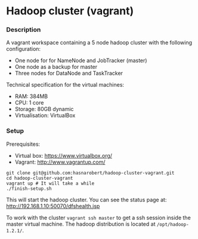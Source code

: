 Hadoop cluster (vagrant)
======================

### Description

A vagrant workspace containing a 5 node hadoop cluster with the following configuration:
* One node for for NameNode and JobTracker (master)
* One node as a backup for master
* Three nodes for DataNode and TaskTracker

Technical specification for the virtual machines:
* RAM: 384MB
* CPU: 1 core
* Storage: 80GB dynamic
* Virtualisation: VirtualBox


### Setup

Prerequisites:
* Virtual box: https://www.virtualbox.org/
* Vagrant: http://www.vagrantup.com/


```
git clone git@github.com:hasnarobert/hadoop-cluster-vagrant.git
cd hadoop-cluster-vagrant
vagrant up # It will take a while
./finish-setup.sh
```
This will start the hadoop cluster. You can see the status page at: http://192.168.1.10:50070/dfshealth.jsp

To work with the cluster ```vagrant ssh master``` to get a ssh session inside the master virtual machine. The hadoop distribution is located at ```/opt/hadoop-1.2.1/```.
